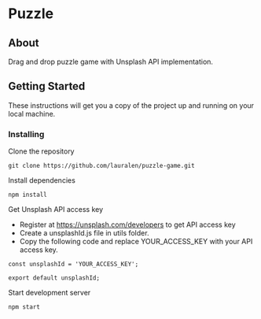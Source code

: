 # Puzzle

## About

Drag and drop puzzle game with Unsplash API implementation.

## Getting Started

These instructions will get you a copy of the project up and running on your local machine.

### Installing

Clone the repository

```
git clone https://github.com/lauralen/puzzle-game.git
```

Install dependencies

```
npm install
```

Get Unsplash API access key

- Register at https://unsplash.com/developers to get API access key
- Create a unsplashId.js file in utils folder.
- Copy the following code and replace YOUR_ACCESS_KEY with your API access key.

```
const unsplashId = 'YOUR_ACCESS_KEY';

export default unsplashId;
```

Start development server

```
npm start
```
